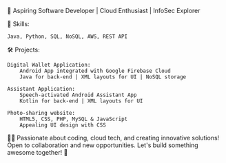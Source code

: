 🚀 Aspiring Software Developer | Cloud Enthusiast | InfoSec Explorer

🔧 Skills:
    
    Java, Python, SQL, NoSQL, AWS, REST API
    
🛠️ Projects:

    Digital Wallet Application:
        Android App integrated with Google Firebase Cloud
        Java for back-end | XML layouts for UI | NoSQL storage
        
    Assistant Application:
        Speech-activated Android Assistant App
        Kotlin for back-end | XML layouts for UI
        
    Photo-sharing website:
        HTML5, CSS, PHP, MySQL & JavaScript
        Appealing UI design with CSS

👨‍💻 Passionate about coding, cloud tech, and creating innovative solutions! Open to collaboration and new opportunities. Let's build something awesome together! 🚀
